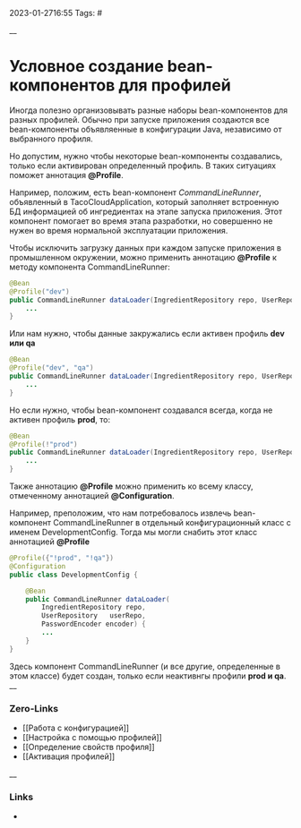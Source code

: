 2023-01-2716:55
Tags: #

__
# Условное создание bean-компонентов для профилей

Иногда полезно организовывать разные наборы bean-компонентов для разных профилей. Обычно при запуске приложения создаются все bean-компоненты объявляенные в конфигурации Java, независимо от выбранного профиля.

Но допустим, нужно чтобы некоторые bean-компоненты создавались, только если активирован определенный профиль. В таких ситуациях поможет аннотация **@Profile**.

Например, положим, есть bean-компонент *CommandLineRunner*, объявленный в TacoCloudApplication, который заполняет встроенную БД информацией об ингредиентах на этапе запуска приложения. Этот компонент помогает во время этапа разработки, но совершенно не нужен во время нормальной эксплуатации приложения.

Чтобы исключить загрузку данных при каждом запуске приложения в промышленном окружении, можно применить аннотацию **@Profile** к методу компонента CommandLineRunner:
```java
@Bean
@Profile("dev")
public CommandLineRunner dataLoader(IngredientRepository repo, UserRepository userRepo, PasswordEncoder encoder) {
	...
}
```

Или нам нужно, чтобы данные закружались если активен профиль **dev или qa**
```java
@Bean
@Profile("dev", "qa")
public CommandLineRunner dataLoader(IngredientRepository repo, UserRepository userRepo, PasswordEncoder encoder) {
	...
}
```

Но если нужно, чтобы bean-компонент создавался всегда, когда не активен профиль **prod**, то:
```java
@Bean
@Profile(!"prod")
public CommandLineRunner dataLoader(IngredientRepository repo, UserRepository userRepo, PasswordEncoder encoder) {
	...
}
```

Также аннотацию **@Profile** можно применить ко всему классу, отмеченному аннотацией **@Configuration**.

Например, преположим, что нам потребовалось извлечь bean-компонент CommandLineRunner в отдельный конфигурационный класс с именем DevelopmentConfig. Тогда мы могли снабить этот класс аннотацией **@Profile**
```java
@Profile({"!prod", "!qa"})
@Configuration
public class DevelopmentConfig {

	@Bean
	public CommandLineRunner dataLoader(
		IngredientRepository repo, 
		UserRepository   userRepo, 
		PasswordEncoder encoder) {
		...
	}
}
```

Здесь компонент СоmmandLineRunner (и все другие, определенные в этом классе) будет создан, только если неактивнгы профили **prod и qa**.
__
### Zero-Links
- [[Работа с конфигурацией]]
- [[Настройка с помощью профилей]]
- [[Определение свойств профиля]]
- [[Активация профилей]]

__
### Links
- 


